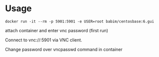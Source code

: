 # Usage

`docker run -it --rm -p 5901:5901 -e USER=root babim/centosbase:6.gui`

attach container and enter vnc password (first run)

Connect to vnc://<host>:5901 via VNC client.

Change password over vncpasswd command in container
